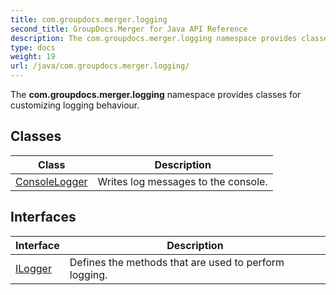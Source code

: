 ```yaml
---
title: com.groupdocs.merger.logging
second_title: GroupDocs.Merger for Java API Reference
description: The com.groupdocs.merger.logging namespace provides classes for customizing logging behaviour.
type: docs
weight: 19
url: /java/com.groupdocs.merger.logging/
---
```


The **com.groupdocs.merger.logging** namespace provides classes for customizing logging behaviour.


## Classes

| Class | Description |
| --- | --- |
| [ConsoleLogger](../com.groupdocs.merger.logging/consolelogger) | Writes log messages to the console. |

## Interfaces

| Interface | Description |
| --- | --- |
| [ILogger](../com.groupdocs.merger.logging/ilogger) | Defines the methods that are used to perform logging. |
